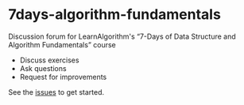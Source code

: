 # 7days-algorithm-fundamentals

Discussion forum for LearnAlgorithm's “7-Days of Data Structure and Algorithm Fundamentals” course 

- Discuss exercises
- Ask questions
- Request for improvements

See the [issues](https://github.com/learnalgorithmdotcom/7days-algorithm-fundamentals/issues) to get started.
